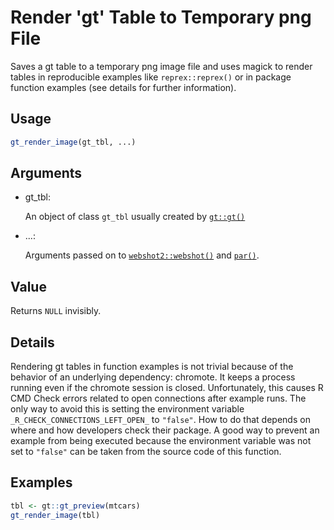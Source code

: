 # Render 'gt' Table to Temporary png File

Saves a gt table to a temporary png image file and uses magick to render
tables in reproducible examples like `reprex::reprex()` or in package
function examples (see details for further information).

## Usage

``` r
gt_render_image(gt_tbl, ...)
```

## Arguments

- gt_tbl:

  An object of class `gt_tbl` usually created by
  [`gt::gt()`](https://gt.rstudio.com/reference/gt.html)

- ...:

  Arguments passed on to
  [`webshot2::webshot()`](https://rstudio.github.io/webshot2/reference/webshot.html)
  and [`par()`](https://rdrr.io/r/graphics/par.html).

## Value

Returns `NULL` invisibly.

## Details

Rendering gt tables in function examples is not trivial because of the
behavior of an underlying dependency: chromote. It keeps a process
running even if the chromote session is closed. Unfortunately, this
causes R CMD Check errors related to open connections after example
runs. The only way to avoid this is setting the environment variable
`_R_CHECK_CONNECTIONS_LEFT_OPEN_` to `"false"`. How to do that depends
on where and how developers check their package. A good way to prevent
an example from being executed because the environment variable was not
set to `"false"` can be taken from the source code of this function.

## Examples

``` r
tbl <- gt::gt_preview(mtcars)
gt_render_image(tbl)
```
